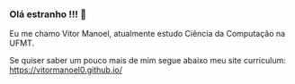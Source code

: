 ### Olá estranho !!! 👋

Eu me chamo Vitor Manoel, atualmente estudo Ciência da Computação na UFMT.

Se quiser saber um pouco mais de mim segue abaixo meu site curriculum:
https://vitormanoel0.github.io/
